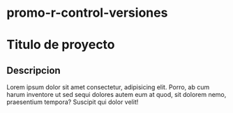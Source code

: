# promo-r-control-versiones

  <h1>Titulo de proyecto</h1>
   <h2>Descripcion</h2>
   <p>Lorem ipsum dolor sit amet consectetur, adipisicing elit. Porro, ab cum harum inventore ut sed sequi dolores autem eum at quod, sit dolorem nemo, praesentium tempora? Suscipit qui dolor velit!</p>
